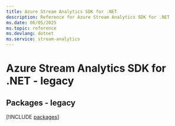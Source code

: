 ```yaml
---
title: Azure Stream Analytics SDK for .NET
description: Reference for Azure Stream Analytics SDK for .NET
ms.date: 06/05/2025
ms.topic: reference
ms.devlang: dotnet
ms.service: stream-analytics
---
```

# Azure Stream Analytics SDK for .NET - legacy
## Packages - legacy
[!INCLUDE [packages](stream-analytics-index.md)]